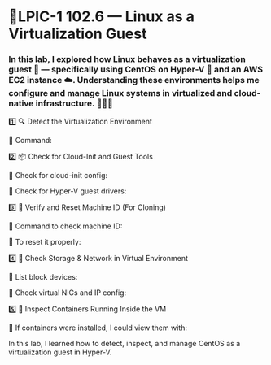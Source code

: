 # 🚀LPIC-1 102.6 — Linux as a Virtualization Guest

### In this lab, I explored how Linux behaves as a virtualization guest 🐧 — specifically using CentOS on Hyper-V 💾 and an AWS EC2 instance ☁️. Understanding these environments helps me configure and manage Linux systems in virtualized and cloud-native infrastructure. 🧑‍💻🔧

1️⃣ 🔍 Detect the Virtualization Environment

🔹 Command:

2️⃣ 📦 Check for Cloud-Init and Guest Tools

🔹 Check for cloud-init config:

🔹 Check for Hyper-V guest drivers:

3️⃣ 🔐 Verify and Reset Machine ID (For Cloning)

🔹 Command to check machine ID:

🔹 To reset it properly:

4️⃣ 💾 Check Storage & Network in Virtual Environment

🔹 List block devices:

🔹 Check virtual NICs and IP config:

5️⃣ 🐳 Inspect Containers Running Inside the VM

🔹 If containers were installed, I could view them with:


In this lab, I learned how to detect, inspect, and manage CentOS as a virtualization guest in Hyper-V.
